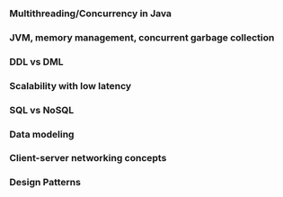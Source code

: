 
### Multithreading/Concurrency in Java

### JVM, memory management, concurrent garbage collection

### DDL vs DML

### Scalability with low latency

### SQL vs NoSQL

### Data modeling

### Client-server networking concepts

### Design Patterns
